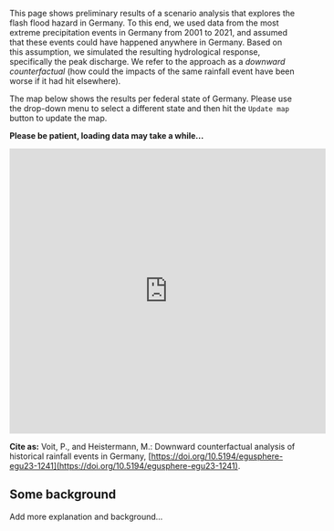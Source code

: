 This page shows preliminary results of a scenario analysis that explores the flash flood hazard in Germany. 
To this end, we used data from the most extreme precipitation events in Germany from 2001 to 2021,
and assumed that these events could have happened anywhere in Germany. Based on this assumption,
we simulated the resulting hydrological response, specifically the peak discharge. We refer to the approach
as a *downward counterfactual* (how could the impacts of the same rainfall event have been worse if it had hit elsewhere).

The map below shows the results per federal state of Germany. 
Please use the drop-down menu to select a different state and then hit the
`Update map` button to update the map.

**Please be patient, loading data may take a while...**

<iframe src="https://heistermann.github.io/ff-hazard/map.html"
    width="110%"
    height="500"
    scrolling="no"
    seamless="seamless"
    frameborder="0">
</iframe>

**Cite as:** Voit, P., and Heistermann, M.: Downward counterfactual analysis of historical rainfall events in Germany, [https://doi.org/10.5194/egusphere-egu23-1241](https://doi.org/10.5194/egusphere-egu23-1241).

## Some background

Add more explanation and background...